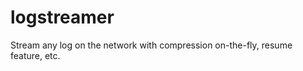 logstreamer
===========

Stream any log on the network with compression on-the-fly, resume feature, etc.